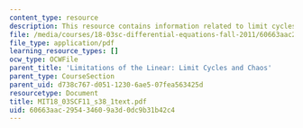 ```yaml
---
content_type: resource
description: This resource contains information related to limit cycles.
file: /media/courses/18-03sc-differential-equations-fall-2011/60663aac295434609a3d0dc9b31b42c4_MIT18_03SCF11_s38_1text.pdf
file_type: application/pdf
learning_resource_types: []
ocw_type: OCWFile
parent_title: 'Limitations of the Linear: Limit Cycles and Chaos'
parent_type: CourseSection
parent_uid: d738c767-d051-1230-6ae5-07fea563425d
resourcetype: Document
title: MIT18_03SCF11_s38_1text.pdf
uid: 60663aac-2954-3460-9a3d-0dc9b31b42c4
---
```

